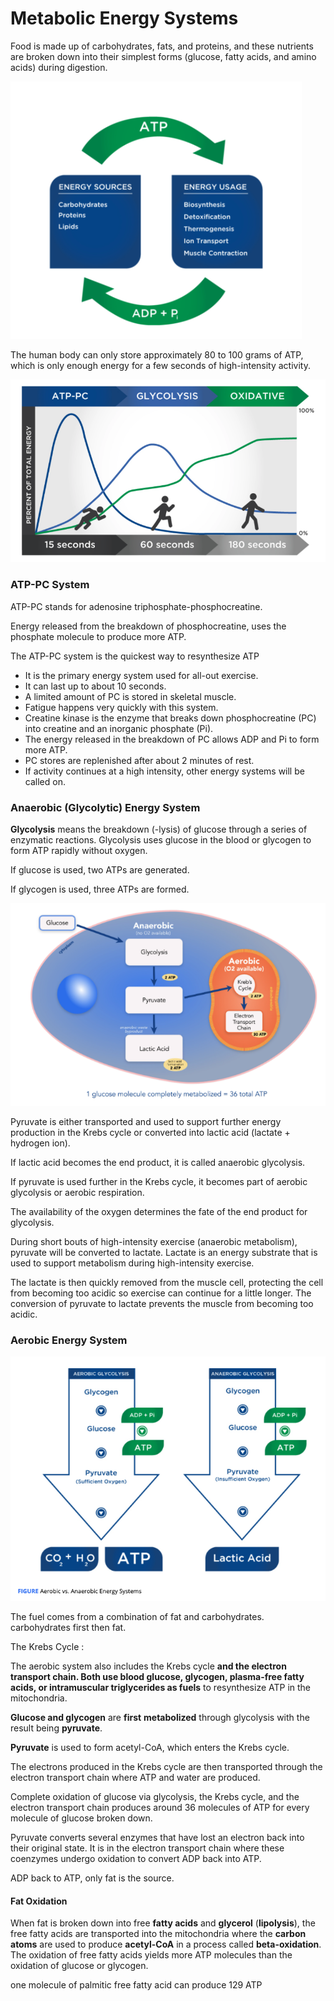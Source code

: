 # Metabolic Energy Systems

Food is made up of carbohydrates, fats, and proteins, and these nutrients are broken down into their simplest forms \(glucose, fatty acids, and amino acids\) during digestion.

![](../.gitbook/assets/screen-shot-2021-01-19-at-11.37.08-am.png)

The human body can only store approximately 80 to 100 grams of ATP, which is only enough energy for a few seconds of high-intensity activity.

![](../.gitbook/assets/screen-shot-2021-01-19-at-2.57.44-pm.png)

### ATP-PC System

ATP-PC stands for adenosine triphosphate-phosphocreatine.

Energy released from the breakdown of phosphocreatine, uses the phosphate molecule to produce more ATP.

The ATP-PC system is the quickest way to resynthesize ATP



* It is the primary energy system used for all-out exercise.
* It can last up to about 10 seconds.
* A limited amount of PC is stored in skeletal muscle.
* Fatigue happens very quickly with this system.
* Creatine kinase is the enzyme that breaks down phosphocreatine \(PC\) into creatine and an inorganic phosphate \(Pi\).
* The energy released in the breakdown of PC allows ADP and Pi to form more ATP. 
* PC stores are replenished after about 2 minutes of rest.
* If activity continues at a high intensity, other energy systems will be called on.

### Anaerobic \(Glycolytic\) Energy System

 **Glycolysis** means the breakdown \(-lysis\) of glucose through a series of enzymatic reactions. Glycolysis uses glucose in the blood or glycogen to form ATP rapidly without oxygen. 

If glucose is used, two ATPs are generated.

If glycogen is used, three ATPs are formed.

![](../.gitbook/assets/screen-shot-2021-01-19-at-3.06.18-pm.png)

Pyruvate is either transported and used to support further energy production in the Krebs cycle or converted into lactic acid \(lactate + hydrogen ion\).

If lactic acid becomes the end product, it is called anaerobic glycolysis.

If pyruvate is used further in the Krebs cycle, it becomes part of aerobic glycolysis or aerobic respiration.

The availability of the oxygen determines the fate of the end product for glycolysis.

During short bouts of high-intensity exercise \(anaerobic metabolism\), pyruvate will be converted to lactate. Lactate is an energy substrate that is used to support metabolism during high-intensity exercise.

The lactate is then quickly removed from the muscle cell, protecting the cell from becoming too acidic so exercise can continue for a little longer. The conversion of pyruvate to lactate prevents the muscle from becoming too acidic.

### Aerobic Energy System

![](../.gitbook/assets/screen-shot-2021-01-19-at-3.14.31-pm.png)

The fuel comes from a combination of fat and carbohydrates. carbohydrates first then fat.

The Krebs Cycle : 

The aerobic system also includes the Krebs cycle **and the electron transport chain. Both use blood glucose, glycogen, plasma-free fatty acids, or intramuscular triglycerides as fuels** to resynthesize ATP in the mitochondria.

**Glucose and glycogen** are **first** **metabolized** through glycolysis with the result being **pyruvate**.

**Pyruvate** is used to form acetyl-CoA, which enters the Krebs cycle.

The electrons produced in the Krebs cycle are then transported through the electron transport chain where ATP and water are produced.

Complete oxidation of glucose via glycolysis, the Krebs cycle, and the electron transport chain produces around 36 molecules of ATP for every molecule of glucose broken down.

Pyruvate converts several enzymes that have lost an electron back into their original state. It is in the electron transport chain where these coenzymes undergo oxidation to convert ADP back into ATP.

ADP back to ATP, only fat is the source. 

#### Fat Oxidation

When fat is broken down into free **fatty acids** and **glycerol** \(**lipolysis**\), the free fatty acids are transported into the mitochondria where the **carbon atoms** are used to produce **acetyl-CoA** in a process called **beta-oxidation**. The oxidation of free fatty acids yields more ATP molecules than the oxidation of glucose or glycogen. 

one molecule of palmitic free fatty acid can produce 129 ATP



